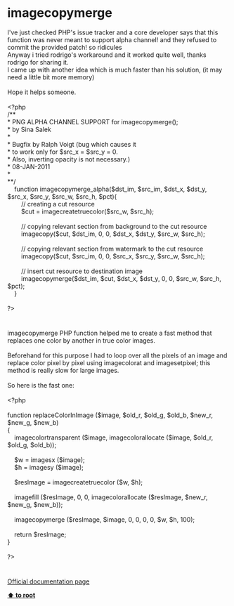 # imagecopymerge




<div class="phpcode"><span class="html">
I&apos;ve just checked PHP&apos;s issue tracker and a core developer says that this function was never meant to support alpha channel! and they refused to commit the provided patch! so ridicules 
<br>Anyway i tried rodrigo&apos;s workaround and it worked quite well, thanks rodrigo for sharing it.
<br>I came up with another idea which is much faster than his solution, (it may need a little bit more memory)
<br>
<br>Hope it helps someone.
<br>
<br><span class="default">&lt;?php
<br></span><span class="comment">/**
<br> * PNG ALPHA CHANNEL SUPPORT for imagecopymerge();
<br> * by Sina Salek
<br> *
<br> * Bugfix by Ralph Voigt (bug which causes it
<br> * to work only for $src_x = $src_y = 0. 
<br> * Also, inverting opacity is not necessary.)
<br> * 08-JAN-2011
<br> *
<br> **/
<br>&#xA0; &#xA0; </span><span class="keyword">function </span><span class="default">imagecopymerge_alpha</span><span class="keyword">(</span><span class="default">$dst_im</span><span class="keyword">, </span><span class="default">$src_im</span><span class="keyword">, </span><span class="default">$dst_x</span><span class="keyword">, </span><span class="default">$dst_y</span><span class="keyword">, </span><span class="default">$src_x</span><span class="keyword">, </span><span class="default">$src_y</span><span class="keyword">, </span><span class="default">$src_w</span><span class="keyword">, </span><span class="default">$src_h</span><span class="keyword">, </span><span class="default">$pct</span><span class="keyword">){
<br>&#xA0; &#xA0; &#xA0; &#xA0; </span><span class="comment">// creating a cut resource
<br>&#xA0; &#xA0; &#xA0; &#xA0; </span><span class="default">$cut </span><span class="keyword">= </span><span class="default">imagecreatetruecolor</span><span class="keyword">(</span><span class="default">$src_w</span><span class="keyword">, </span><span class="default">$src_h</span><span class="keyword">);
<br>
<br>&#xA0; &#xA0; &#xA0; &#xA0; </span><span class="comment">// copying relevant section from background to the cut resource
<br>&#xA0; &#xA0; &#xA0; &#xA0; </span><span class="default">imagecopy</span><span class="keyword">(</span><span class="default">$cut</span><span class="keyword">, </span><span class="default">$dst_im</span><span class="keyword">, </span><span class="default">0</span><span class="keyword">, </span><span class="default">0</span><span class="keyword">, </span><span class="default">$dst_x</span><span class="keyword">, </span><span class="default">$dst_y</span><span class="keyword">, </span><span class="default">$src_w</span><span class="keyword">, </span><span class="default">$src_h</span><span class="keyword">);
<br>&#xA0; &#xA0; &#xA0; &#xA0; 
<br>&#xA0; &#xA0; &#xA0; &#xA0; </span><span class="comment">// copying relevant section from watermark to the cut resource
<br>&#xA0; &#xA0; &#xA0; &#xA0; </span><span class="default">imagecopy</span><span class="keyword">(</span><span class="default">$cut</span><span class="keyword">, </span><span class="default">$src_im</span><span class="keyword">, </span><span class="default">0</span><span class="keyword">, </span><span class="default">0</span><span class="keyword">, </span><span class="default">$src_x</span><span class="keyword">, </span><span class="default">$src_y</span><span class="keyword">, </span><span class="default">$src_w</span><span class="keyword">, </span><span class="default">$src_h</span><span class="keyword">);
<br>&#xA0; &#xA0; &#xA0; &#xA0; 
<br>&#xA0; &#xA0; &#xA0; &#xA0; </span><span class="comment">// insert cut resource to destination image
<br>&#xA0; &#xA0; &#xA0; &#xA0; </span><span class="default">imagecopymerge</span><span class="keyword">(</span><span class="default">$dst_im</span><span class="keyword">, </span><span class="default">$cut</span><span class="keyword">, </span><span class="default">$dst_x</span><span class="keyword">, </span><span class="default">$dst_y</span><span class="keyword">, </span><span class="default">0</span><span class="keyword">, </span><span class="default">0</span><span class="keyword">, </span><span class="default">$src_w</span><span class="keyword">, </span><span class="default">$src_h</span><span class="keyword">, </span><span class="default">$pct</span><span class="keyword">);
<br>&#xA0; &#xA0; } 
<br>
<br></span><span class="default">?&gt;</span>
</span>
</div>
  

#


<div class="phpcode"><span class="html">
imagecopymerge PHP function helped me to create a fast method that replaces one color by another in true color images.<br><br>Beforehand for this purpose I had to loop over all the pixels of an image and replace color pixel by pixel using imagecolorat and imagesetpixel; this method is really slow for large images.<br><br>So here is the fast one:<br><br><span class="default">&lt;?php<br><br></span><span class="keyword">function </span><span class="default">replaceColorInImage </span><span class="keyword">(</span><span class="default">$image</span><span class="keyword">, </span><span class="default">$old_r</span><span class="keyword">, </span><span class="default">$old_g</span><span class="keyword">, </span><span class="default">$old_b</span><span class="keyword">, </span><span class="default">$new_r</span><span class="keyword">, </span><span class="default">$new_g</span><span class="keyword">, </span><span class="default">$new_b</span><span class="keyword">)<br>{<br>&#xA0; &#xA0; </span><span class="default">imagecolortransparent </span><span class="keyword">(</span><span class="default">$image</span><span class="keyword">, </span><span class="default">imagecolorallocate </span><span class="keyword">(</span><span class="default">$image</span><span class="keyword">, </span><span class="default">$old_r</span><span class="keyword">, </span><span class="default">$old_g</span><span class="keyword">, </span><span class="default">$old_b</span><span class="keyword">));<br>&#xA0; &#xA0; <br>&#xA0; &#xA0; </span><span class="default">$w </span><span class="keyword">= </span><span class="default">imagesx </span><span class="keyword">(</span><span class="default">$image</span><span class="keyword">);<br>&#xA0; &#xA0; </span><span class="default">$h </span><span class="keyword">= </span><span class="default">imagesy </span><span class="keyword">(</span><span class="default">$image</span><span class="keyword">);<br>&#xA0; &#xA0; <br>&#xA0; &#xA0; </span><span class="default">$resImage </span><span class="keyword">= </span><span class="default">imagecreatetruecolor </span><span class="keyword">(</span><span class="default">$w</span><span class="keyword">, </span><span class="default">$h</span><span class="keyword">);<br>&#xA0; &#xA0; <br>&#xA0; &#xA0; </span><span class="default">imagefill </span><span class="keyword">(</span><span class="default">$resImage</span><span class="keyword">, </span><span class="default">0</span><span class="keyword">, </span><span class="default">0</span><span class="keyword">, </span><span class="default">imagecolorallocate </span><span class="keyword">(</span><span class="default">$resImage</span><span class="keyword">, </span><span class="default">$new_r</span><span class="keyword">, </span><span class="default">$new_g</span><span class="keyword">, </span><span class="default">$new_b</span><span class="keyword">));<br>&#xA0; &#xA0; <br>&#xA0; &#xA0; </span><span class="default">imagecopymerge </span><span class="keyword">(</span><span class="default">$resImage</span><span class="keyword">, </span><span class="default">$image</span><span class="keyword">, </span><span class="default">0</span><span class="keyword">, </span><span class="default">0</span><span class="keyword">, </span><span class="default">0</span><span class="keyword">, </span><span class="default">0</span><span class="keyword">, </span><span class="default">$w</span><span class="keyword">, </span><span class="default">$h</span><span class="keyword">, </span><span class="default">100</span><span class="keyword">);<br>&#xA0; &#xA0; <br>&#xA0; &#xA0; return </span><span class="default">$resImage</span><span class="keyword">;<br>}<br><br></span><span class="default">?&gt;</span>
</span>
</div>
  

#

[Official documentation page](https://www.php.net/manual/en/function.imagecopymerge.php)

**[⬆ to root](/)**